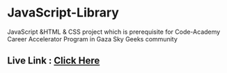 # JavaScript-Library
JavaScript &amp;HTML &amp; CSS project which is prerequisite for Code-Academy Career Accelerator Program in Gaza Sky Geeks community

## Live Link : [Click Here](https://ibrahim-jarada.github.io/JavaScript-Library/)
